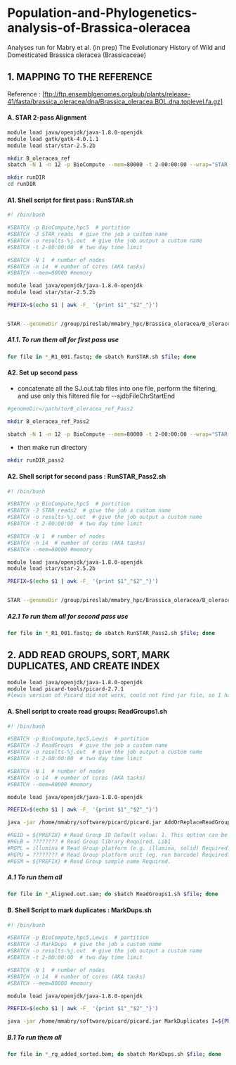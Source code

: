# Population-and-Phylogenetics-analysis-of-Brassica-oleracea
Analyses run for Mabry et al. (in prep) The Evolutionary History of Wild and Domesticated Brassica oleracea (Brassicaceae)

## 1. MAPPING TO THE REFERENCE

Reference : [ftp://ftp.ensemblgenomes.org/pub/plants/release-41/fasta/brassica_oleracea/dna/Brassica_oleracea.BOL.dna.toplevel.fa.gz]

#### A. STAR 2-pass Alignment

```bash
module load java/openjdk/java-1.8.0-openjdk
module load gatk/gatk-4.0.1.1
module load star/star-2.5.2b
```

```bash
mkdir B_oleracea_ref
sbatch -N 1 -n 12 -p BioCompute --mem=80000 -t 2-00:00:00 --wrap="STAR --runMode genomeGenerate --genomeDir /group/pireslab/mmabry_hpc/Brassica_oleracea/B_oleracea_ref --genomeFastaFiles Brassica_oleracea.BOL.dna.toplevel.fa  --runThreadN 12"
```

```bash
mkdir runDIR
cd runDIR
```

#### A1. Shell script for first pass : RunSTAR.sh
```bash
#! /bin/bash

#SBATCH -p BioCompute,hpc5  # partition
#SBATCH -J STAR_reads  # give the job a custom name
#SBATCH -o results-%j.out  # give the job output a custom name
#SBATCH -t 2-00:00:00  # two day time limit

#SBATCH -N 1  # number of nodes
#SBATCH -n 14  # number of cores (AKA tasks)
#SBATCH --mem=80000 #memory

module load java/openjdk/java-1.8.0-openjdk
module load star/star-2.5.2b

PREFIX=$(echo $1 | awk -F_ '{print $1"_"$2"_"}')


STAR --genomeDir /group/pireslab/mmabry_hpc/Brassica_oleracea/B_oleracea_ref --readFilesIn ${PREFIX}R1_001.fastq ${PREFIX}R2_001.fastq --runThreadN 12 --outFileNamePrefix /group/pireslab/mmabry_hpc/Brassica_oleracea/runDIR/${PREFIX}
```
##### A1.1. To run them all for first pass use
```bash
for file in *_R1_001.fastq; do sbatch RunSTAR.sh $file; done
```

#### A2. Set up second pass
* concatenate all the SJ.out.tab files into one file, perform the filtering, and use only this filtered file for --sjdbFileChrStartEnd

```bash
#genomeDir=/path/to/B_oleracea_ref_Pass2

mkdir B_oleracea_ref_Pass2

sbatch -N 1 -n 12 -p BioCompute --mem=80000 -t 2-00:00:00 --wrap="STAR --runMode genomeGenerate --genomeDir /group/pireslab/mmabry_hpc/Brassica_oleracea/runDIR/B_oleracea_ref_Pass2 --genomeFastaFiles Brassica_oleracea.BOL.dna.toplevel.fa --sjdbFileChrStartEnd /group/pireslab/mmabry_hpc/Brassica_oleracea/runDIR/all_SJ.out.tab --sjdbOverhang 75 --limitSjdbInsertNsj 1023698 --runThreadN 12"
```
* then make run directory
```bash
mkdir runDIR_pass2
```
#### A2. Shell script for second pass : RunSTAR_Pass2.sh
```bash
#! /bin/bash

#SBATCH -p BioCompute,hpc5  # partition
#SBATCH -J STAR_reads2  # give the job a custom name
#SBATCH -o results-%j.out  # give the job output a custom name
#SBATCH -t 2-00:00:00  # two day time limit

#SBATCH -N 1  # number of nodes
#SBATCH -n 14  # number of cores (AKA tasks)
#SBATCH --mem=80000 #memory

module load java/openjdk/java-1.8.0-openjdk
module load star/star-2.5.2b

PREFIX=$(echo $1 | awk -F_ '{print $1"_"$2"_"}')


STAR --genomeDir /group/pireslab/mmabry_hpc/Brassica_oleracea/B_oleracea_ref_Pass2 --readFilesIn ${PREFIX}R1_001.fastq ${PREFIX}R2_001.fastq --runThreadN 12 --outFileNamePrefix /group/pireslab/mmabry_hpc/Brassica_oleracea/runDIR_pass2/${PREFIX}
```
##### A2.1 To run them all for second pass use
```bash
for file in *_R1_001.fastq; do sbatch RunSTAR_Pass2.sh $file; done
```

## 2. ADD READ GROUPS, SORT, MARK DUPLICATES, AND CREATE INDEX
```bash
module load java/openjdk/java-1.8.0-openjdk
module load picard-tools/picard-2.7.1
#lewis version of Picard did not work, could not find jar file, so I had to install it myself
```
#### A. Shell script to create read groups: ReadGroups1.sh
```bash
#! /bin/bash

#SBATCH -p BioCompute,hpc5,Lewis  # partition
#SBATCH -J ReadGroups  # give the job a custom name
#SBATCH -o results-%j.out  # give the job output a custom name
#SBATCH -t 2-00:00:00  # two day time limit

#SBATCH -N 1  # number of nodes
#SBATCH -n 14  # number of cores (AKA tasks)
#SBATCH --mem=80000 #memory 

module load java/openjdk/java-1.8.0-openjdk

PREFIX=$(echo $1 | awk -F_ '{print $1"_"$2"_"}')

java -jar /home/mmabry/software/picard/picard.jar AddOrReplaceReadGroups I=${PREFIX}Aligned.out.sam O=${PREFIX}rg_added_sorted.bam SO=coordinate RGID=${PREFIX} RGLB=library1 RGPL=illumina RGPU=AHJKFJBGX5 RGSM=${PREFIX}

#RGID = ${PREFIX} # Read Group ID Default value: 1. This option can be set to 'null' to clear the default value.
#RGLB = ???????? # Read Group library Required. Lib1
#RGPL = illumina # Read Group platform (e.g. illumina, solid) Required.
#RGPU = ???????? # Read Group platform unit (eg. run barcode) Required: lane1:AHJKFJBGX5
#RGSM = ${PREFIX} # Read Group sample name Required.
```

##### A.1 To run them all 
```bash
for file in *_Aligned.out.sam; do sbatch ReadGroups1.sh $file; done
```
#### B. Shell Script to mark duplicates : MarkDups.sh
```bash
#! /bin/bash

#SBATCH -p BioCompute,hpc5,Lewis  # partition
#SBATCH -J MarkDups  # give the job a custom name
#SBATCH -o results-%j.out  # give the job output a custom name
#SBATCH -t 2-00:00:00  # two day time limit

#SBATCH -N 1  # number of nodes
#SBATCH -n 14  # number of cores (AKA tasks)
#SBATCH --mem=80000 #memory

module load java/openjdk/java-1.8.0-openjdk

PREFIX=$(echo $1 | awk -F_ '{print $1"_"$2"_"}')

java -jar /home/mmabry/software/picard/picard.jar MarkDuplicates I=${PREFIX}rg_added_sorted.bam O=${PREFIX}dedupped.bam  CREATE_INDEX=true VALIDATION_STRINGENCY=SILENT M=${PREFIX}output.metrics
```
##### B.1 To run them all 
```bash
for file in *_rg_added_sorted.bam; do sbatch MarkDups.sh $file; done
```

